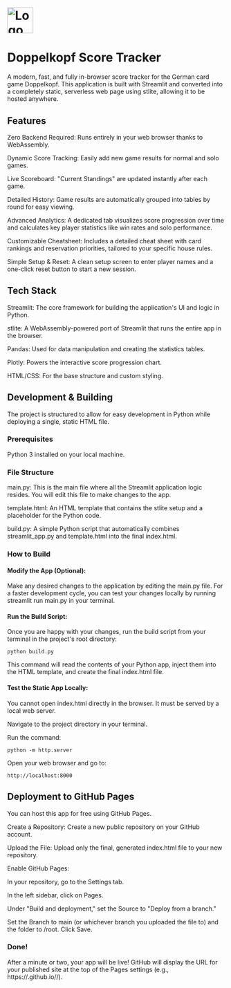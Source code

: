 # <img src="logo.svg" alt="Logo" height="60">

# Doppelkopf Score Tracker
A modern, fast, and fully in-browser score tracker for the German card game Doppelkopf. This application is built with Streamlit and converted into a completely static, serverless web page using stlite, allowing it to be hosted anywhere.

## Features
Zero Backend Required: Runs entirely in your web browser thanks to WebAssembly.

Dynamic Score Tracking: Easily add new game results for normal and solo games.

Live Scoreboard: "Current Standings" are updated instantly after each game.

Detailed History: Game results are automatically grouped into tables by round for easy viewing.

Advanced Analytics: A dedicated tab visualizes score progression over time and calculates key player statistics like win rates and solo performance.

Customizable Cheatsheet: Includes a detailed cheat sheet with card rankings and reservation priorities, tailored to your specific house rules.

Simple Setup & Reset: A clean setup screen to enter player names and a one-click reset button to start a new session.

## Tech Stack
Streamlit: The core framework for building the application's UI and logic in Python.

stlite: A WebAssembly-powered port of Streamlit that runs the entire app in the browser.

Pandas: Used for data manipulation and creating the statistics tables.

Plotly: Powers the interactive score progression chart.

HTML/CSS: For the base structure and custom styling.

## Development & Building
The project is structured to allow for easy development in Python while deploying a single, static HTML file.

### Prerequisites
Python 3 installed on your local machine.

### File Structure
main.py: This is the main file where all the Streamlit application logic resides. You will edit this file to make changes to the app.

template.html: An HTML template that contains the stlite setup and a placeholder for the Python code.

build.py: A simple Python script that automatically combines streamlit_app.py and template.html into the final index.html.

### How to Build
#### Modify the App (Optional):
Make any desired changes to the application by editing the main.py file. For a faster development cycle, you can test your changes locally by running streamlit run main.py in your terminal.

#### Run the Build Script:
Once you are happy with your changes, run the build script from your terminal in the project's root directory:
```
python build.py
```
This command will read the contents of your Python app, inject them into the HTML template, and create the final index.html file.

#### Test the Static App Locally:
You cannot open index.html directly in the browser. It must be served by a local web server.

Navigate to the project directory in your terminal.

Run the command:
```
python -m http.server
```
Open your web browser and go to:
```
http://localhost:8000
```
## Deployment to GitHub Pages
You can host this app for free using GitHub Pages.

Create a Repository: Create a new public repository on your GitHub account.

Upload the File: Upload only the final, generated index.html file to your new repository.

Enable GitHub Pages:

In your repository, go to the Settings tab.

In the left sidebar, click on Pages.

Under "Build and deployment," set the Source to "Deploy from a branch."

Set the Branch to main (or whichever branch you uploaded the file to) and the folder to /root. Click Save.

### Done!
After a minute or two, your app will be live! GitHub will display the URL for your published site at the top of the Pages settings (e.g., https://<your-username>.github.io/<your-repo-name>/).
